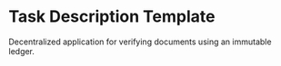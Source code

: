 # Task Description Template

Decentralized application for verifying documents using an immutable ledger.
